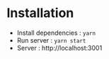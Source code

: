 # Installation

- Install dependencies : `yarn`
- Run server : `yarn start`
- Server : http://localhost:3001

